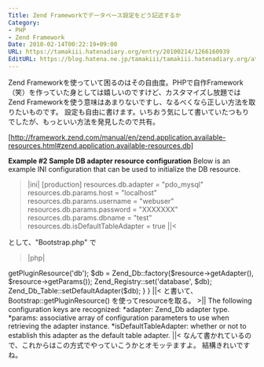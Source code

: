 ```yaml
---
Title: Zend Frameworkでデータベース設定をどう記述するか
Category:
- PHP
- Zend Framework
Date: 2010-02-14T00:22:19+09:00
URL: https://tamakiii.hatenadiary.org/entry/20100214/1266160939
EditURL: https://blog.hatena.ne.jp/tamakiii/tamakiii.hatenadiary.org/atom/entry/17680117127139078365
---
```


Zend Frameworkを使っていて困るのはその自由度。PHPで自作Framework（笑）を作っていた身としては嬉しいのですけど、カスタマイズし放題ではZend Frameworkを使う意味はあまりないですし、なるべくなら正しい方法を取りたいものです。
設定も自由に書けます。いちおう気にして書いていたつもりでしたが、もっといい方法を発見したので共有。

[http://framework.zend.com/manual/en/zend.application.available-resources.html#zend.application.available-resources.db]

<span style="font-weight:bold;">Example #2 Sample DB adapter resource configuration</span>
Below is an example INI configuration that can be used to initialize the DB resource. 

>|ini|
[production]
resources.db.adapter = "pdo_mysql"
resources.db.params.host = "localhost"
resources.db.params.username = "webuser"
resources.db.params.password = "XXXXXXX"
resources.db.params.dbname = "test"
resources.db.isDefaultTableAdapter = true
||<


として、"Bootstrap.php" で

>|php|
<?php

class Bootstrap extends Zend_Application_Bootstrap_Bootstrap
{
    protected function _initDb()
    {
        $resource = $this->getPluginResource('db');

        $db = Zend_Db::factory($resource->getAdapter(),
                               $resource->getParams());
        Zend_Registry::set('database', $db);
        Zend_Db_Table::setDefaultAdapter($db);
    }
}

||<


と書いて、Bootstrap::getPluginResource() を使ってresourceを取る。

>||
The following configuration keys are recognized:
    *adapter: Zend_Db adapter type.
    *params: associative array of configuration parameters to use when retrieving the adapter instance.
    *isDefaultTableAdapter: whether or not to establish this adapter as the default table adapter.
||<

なんて書かれているので、これからはこの方式でやっていこうかとオモッテますよ。
結構きれいですね。
